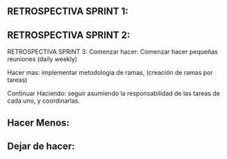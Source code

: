 RETROSPECTIVA SPRINT 1:
-
RETROSPECTIVA SPRINT 2:
-
RETROSPECTIVA SPRINT 3:
Comenzar hacer:
Comenzar hacer pequeñas reuniones (daily weekly)

Hacer mas: 
implementar metodologia de ramas, (creación de ramas por tareas)

Continuar Haciendo:
seguir asumiendo la responsabilidad de las tareas de cada uno, y coordinarlas.

Hacer Menos:
-

Dejar de hacer:
-
